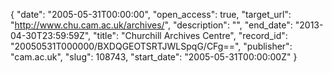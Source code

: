 {
  "date": "2005-05-31T00:00:00", 
  "open_access": true, 
  "target_url": "http://www.chu.cam.ac.uk/archives/", 
  "description": "", 
  "end_date": "2013-04-30T23:59:59Z", 
  "title": "Churchill Archives Centre", 
  "record_id": "20050531T000000/BXDQGEOTSRTJWLSpqG/CFg==", 
  "publisher": "cam.ac.uk", 
  "slug": 108743, 
  "start_date": "2005-05-31T00:00:00Z"
}

